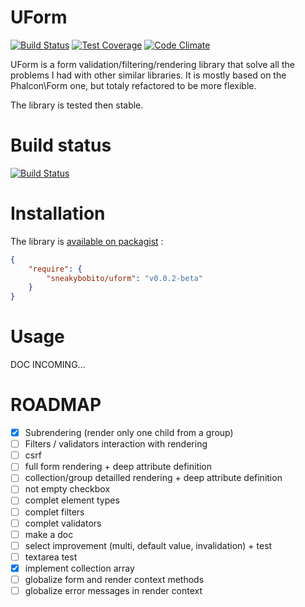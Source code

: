 UForm
=====

[![Build Status](https://travis-ci.org/gsouf/UForm.svg)](https://travis-ci.org/gsouf/UForm)
[![Test Coverage](https://codeclimate.com/github/SneakyBobito/UForm/badges/coverage.svg)](https://codeclimate.com/github/SneakyBobito/UForm/coverage)
[![Code Climate](https://codeclimate.com/github/SneakyBobito/UForm/badges/gpa.svg)](https://codeclimate.com/github/SneakyBobito/UForm)


UForm is a form validation/filtering/rendering library that solve all the problems I had with other similar libraries.
It is mostly based on the Phalcon\Form one, but totaly refactored to be more flexible.

The library is tested then stable.

Build status
============

[![Build Status](https://travis-ci.org/SneakyBobito/UForm.png)](https://travis-ci.org/SneakyBobito/UForm)



Installation
============

The library is [available on packagist](https://packagist.org/packages/sneakybobito/uform) :

```json
{
    "require": {
        "sneakybobito/uform": "v0.0.2-beta"
    }
}
```

Usage
=====

DOC INCOMING...


ROADMAP
=======

* [x] Subrendering (render only one child from a group)
* [ ] Filters / validators interaction with rendering
* [ ] csrf
* [ ] full form rendering + deep attribute definition
* [ ] collection/group detailled rendering + deep attribute definition
* [ ] not empty checkbox
* [ ] complet element types
* [ ] complet filters
* [ ] complet validators
* [ ] make a doc
* [ ] select improvement (multi, default value, invalidation) + test
* [ ] textarea test
* [x] implement collection array
* [ ] globalize form and render context methods
* [ ] globalize error messages in render context